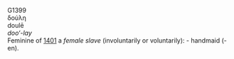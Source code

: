 <body>
  <p>G1399<br>  δούλη  <br> doulē  <br><i>doo‘-lay </i><br>Feminine of <a href="g1401.htm">1401</a>  a <i>female</i> <i>slave</i> (involuntarily or voluntarily): - handmaid (-en).<br></p>
 </body>